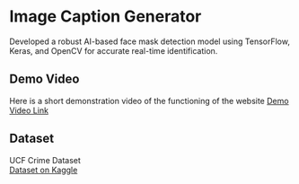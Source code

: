 # Image Caption Generator

Developed a robust AI-based face mask detection model using TensorFlow, Keras, and OpenCV for accurate real-time identification.

## Demo Video
Here is a short demonstration video of the functioning of the website <a href="https://drive.google.com/file/d/1UNhINgJ_cwBJmTNHAE5nJ7vXZRErmSKa/view?usp=sharing" >Demo Video Link</a>

## Dataset 
UCF Crime Dataset 
<br>
<a href="https://www.kaggle.com/datasets/aladdinpersson/flickr8kimagescaptions" >Dataset on Kaggle</a>